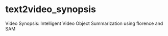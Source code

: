 # text2video_synopsis
Video Synopsis: Intelligent Video Object Summarization using florence and SAM
